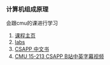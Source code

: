 ### 计算机组成原理
会跟cmu的课进行学习
1. [课程主页](http://www.cs.cmu.edu/~213/schedule.html)
2. [labs](http://csapp.cs.cmu.edu/3e/labs.html)
3. [CSAPP 中文书](https://book.douban.com/subject/26912767/)
4. [CMU 15-213 CSAPP B站中英字幕视频](https://www.bilibili.com/video/av24540152/)